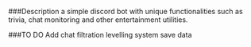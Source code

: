 ###Description a simple discord bot with unique functionalities such as trivia, chat monitoring and other entertainment utilities.

###TO DO 
Add chat filtration
levelling system
save data 
